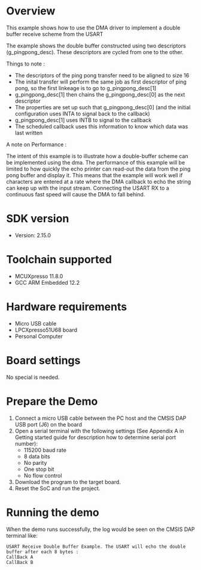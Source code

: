 Overview
========
This example shows how to use the DMA driver to implement a double buffer receive scheme from the USART

The example shows the double buffer constructed using two descriptors (g_pingpong_desc). These descriptors are cycled from one to the other.

Things to note :

- The descriptors of the ping pong transfer need to be aligned to size 16
- The inital transfer will perform the same job as first descriptor of ping pong, so the first linkeage is to go to g_pingpong_desc[1]
- g_pingpong_desc[1] then chains the g_pingpong_desc[0] as the next descriptor
- The properties are set up such that g_pingpong_desc[0] (and the initial configuration uses INTA to signal back to the callback)
- g_pingpong_desc[1] uses INTB to signal to the callback
- The scheduled callback uses this information to know which data was last written

A note on Performance :

The intent of this example is to illustrate how a double-buffer scheme can be implemented using the dma. The performance of this example will 
be limited to how quickly the echo printer can read-out the data from the ping pong buffer and display it. This means that the example will 
work well if characters are entered at a rate where the DMA callback to echo the string can keep up with the input stream. Connecting the USART
RX to a continuous fast speed will cause the DMA to fall behind.
 

SDK version
===========
- Version: 2.15.0

Toolchain supported
===================
- MCUXpresso  11.8.0
- GCC ARM Embedded  12.2

Hardware requirements
=====================
- Micro USB cable
- LPCXpresso51U68 board
- Personal Computer

Board settings
==============
No special is needed.

Prepare the Demo
================
1.  Connect a micro USB cable between the PC host and the CMSIS DAP USB port (J6) on the board
2.  Open a serial terminal with the following settings (See Appendix A in Getting started guide for description how to determine serial port number):
    - 115200 baud rate
    - 8 data bits
    - No parity
    - One stop bit
    - No flow control
3.  Download the program to the target board.
4.  Reset the SoC and run the project.

Running the demo
================
When the demo runs successfully, the log would be seen on the CMSIS DAP terminal like:

~~~~~~~~~~~~~~~~~~~~~~~~~~~~~~
USART Receive Double Buffer Example. The USART will echo the double buffer after each 8 bytes :
CallBack A
CallBack B
~~~~~~~~~~~~~~~~~~~~~~~~~~~~~~
